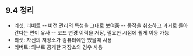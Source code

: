 ## 9.4 정리
- 리셋, 리버트
 -- 버전 관리의 특성을 그대로 보여줌
 -- 동작을 취소하고 과거로 돌아간다는 면이 유사
 -- 코드 변경 이력을 저장, 필요한 시점에 쉽게 이동 가능
- 리셋: 자신의 저장소가 컴퓨터에만 있을때 사용
- 리버트: 외부로 공개한 저장소의 경우 사용
